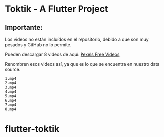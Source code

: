 # Toktik - A Flutter Project

## Importante:
Los videos no están incluídos en el repositorio, debido a que son muy pesados y GitHub no lo permite.

Pueden descargar 8 videos de aquí:
[Pexels Free Videos](https://www.pexels.com/search/videos/vertical/)

Renombren esos videos así, ya que es lo que se encuentra en nuestro data source.
```
1.mp4
2.mp4
3.mp4
4.mp4
5.mp4
6.mp4
7.mp4
8.mp4
```
# flutter-toktik
